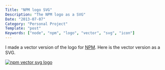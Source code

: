 ```yaml
---
Title: "NPM logo SVG"
Description: "The NPM logo as a SVG"
Date: "2013-07-07"
Category: "Personal Project"
Template: "post"
Keywords: ["node", "npm", "logo", "vector", "svg", "icon"]
---
```


I made a vector version of the logo for [NPM](http://npmjs.org "NPM Homepage"). Here is the vector version as a SVG.

[![npm vector svg logo](http://ohdoylerules.com/content/images/npm-logo.svg)](http://ohdoylerules.com/content/images/npm-logo.svg)
